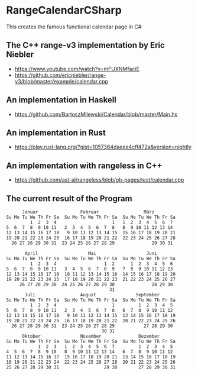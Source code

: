 # RangeCalendarCSharp

This creates the famous functional calendar page in C#

## The C++ range-v3 implementation by Eric Niebler

* https://www.youtube.com/watch?v=mFUXNMfaciE
* https://github.com/ericniebler/range-v3/blob/master/example/calendar.cpp

## An implementation in Haskell

* https://github.com/BartoszMilewski/Calendar/blob/master/Main.hs

## An implementation in Rust
* https://play.rust-lang.org/?gist=1057364daeee4cff472a&version=nightly

## An implementation with rangeless in C++

* https://github.com/ast-al/rangeless/blob/gh-pages/test/calendar.cpp

## The current result of the Program

  ```
        Januar                Februar                 März
 Su Mo Tu We Th Fr Sa  Su Mo Tu We Th Fr Sa  Su Mo Tu We Th Fr Sa
           1  2  3  4                     1   1  2  3  4  5  6  7
  5  6  7  8  9 10 11   2  3  4  5  6  7  8   8  9 10 11 12 13 14
 12 13 14 15 16 17 18   9 10 11 12 13 14 15  15 16 17 18 19 20 21
 19 20 21 22 23 24 25  16 17 18 19 20 21 22  22 23 24 25 26 27 28
    26 27 28 29 30 31  23 24 25 26 27 28 29              29 30 31

         April                   Mai                   Juni
 Su Mo Tu We Th Fr Sa  Su Mo Tu We Th Fr Sa  Su Mo Tu We Th Fr Sa
           1  2  3  4                  1  2      1  2  3  4  5  6
  5  6  7  8  9 10 11   3  4  5  6  7  8  9   7  8  9 10 11 12 13
 12 13 14 15 16 17 18  10 11 12 13 14 15 16  14 15 16 17 18 19 20
 19 20 21 22 23 24 25  17 18 19 20 21 22 23  21 22 23 24 25 26 27
       26 27 28 29 30  24 25 26 27 28 29 30              28 29 30
                                         31
         Juli                 August               September
 Su Mo Tu We Th Fr Sa  Su Mo Tu We Th Fr Sa  Su Mo Tu We Th Fr Sa
           1  2  3  4                     1         1  2  3  4  5
  5  6  7  8  9 10 11   2  3  4  5  6  7  8   6  7  8  9 10 11 12
 12 13 14 15 16 17 18   9 10 11 12 13 14 15  13 14 15 16 17 18 19
 19 20 21 22 23 24 25  16 17 18 19 20 21 22  20 21 22 23 24 25 26
    26 27 28 29 30 31  23 24 25 26 27 28 29           27 28 29 30
                                      30 31
        Oktober               November              Dezember
 Su Mo Tu We Th Fr Sa  Su Mo Tu We Th Fr Sa  Su Mo Tu We Th Fr Sa
              1  2  3   1  2  3  4  5  6  7         1  2  3  4  5
  4  5  6  7  8  9 10   8  9 10 11 12 13 14   6  7  8  9 10 11 12
 11 12 13 14 15 16 17  15 16 17 18 19 20 21  13 14 15 16 17 18 19
 18 19 20 21 22 23 24  22 23 24 25 26 27 28  20 21 22 23 24 25 26
 25 26 27 28 29 30 31                 29 30        27 28 29 30 31
```
